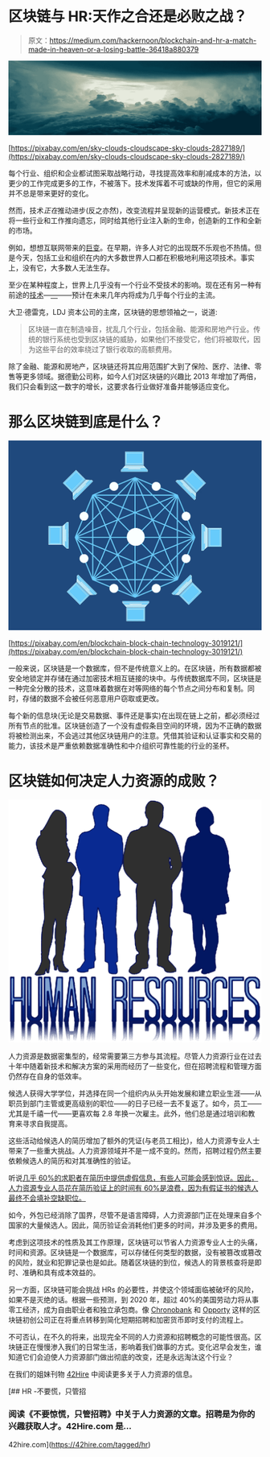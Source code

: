 # 区块链与 HR:天作之合还是必败之战？

> 原文：<https://medium.com/hackernoon/blockchain-and-hr-a-match-made-in-heaven-or-a-losing-battle-36418a880379>

![](img/edbf2ef96e0a3c270d7dbda750de6f6c.png)

[https://pixabay.com/en/sky-clouds-cloudscape-sky-clouds-2827189/](https://pixabay.com/en/sky-clouds-cloudscape-sky-clouds-2827189/)

每个行业、组织和企业都试图采取战略行动，寻找提高效率和削减成本的方法，以更少的工作完成更多的工作，不被落下。技术发挥着不可或缺的作用，但它的采用并不总是带来更好的变化。

然而，技术*正在*推动进步(反之亦然)，改变流程并呈现新的运营模式。新技术正在将一些行业和工作推向遗忘，同时给其他行业注入新的生命，创造新的工作和全新的市场。

例如，想想互联网带来的[巨变](https://www.washingtonpost.com/news/arts-and-entertainment/wp/2014/03/12/36-ways-the-web-has-changed-us/?utm_term=.3c93188304ac)。在早期，许多人对它的出现既不乐观也不热情。但是今天，包括工业和组织在内的大多数世界人口都在积极地利用这项技术。事实上，没有它，大多数人无法生存。

至少在某种程度上，世界上几乎没有一个行业不受技术的影响。现在还有另一种有前途的[技术](https://hackernoon.com/tagged/technology)—[—](https://hackernoon.com/tagged/blockchain)——预计在未来几年内将成为几乎每个行业的主流。

大卫·德雷克，LDJ 资本公司的主席，区块链的思想领袖之一，说道:

> 区块链一直在制造噪音，扰乱几个行业，包括金融、能源和房地产行业。传统的银行系统也受到区块链的威胁，如果他们不接受它，他们将被取代，因为这些平台的效率绕过了银行收取的高额费用。

除了金融、能源和房地产，区块链还将其应用范围扩大到了保险、医疗、法律、零售等更多领域。据德勤公司称，如今人们对区块链的兴趣比 2013 年增加了两倍，我们只会看到这一数字的增长，这要求各行业做好准备并能够适应变化。

# 那么区块链到底是什么？

![](img/15e0560af51e9f52b1784b679d8fa633.png)

[https://pixabay.com/en/blockchain-block-chain-technology-3019121/](https://pixabay.com/en/blockchain-block-chain-technology-3019121/)

一般来说，区块链是一个数据库，但不是传统意义上的。在区块链，所有数据都被安全地锁定并存储在通过加密技术相互链接的块中。与传统数据库不同，区块链是一种完全分散的技术，这意味着数据在对等网络的每个节点之间分布和复制。同时，存储的数据不会被任何恶意用户窃取或更改。

每个新的信息块(无论是交易数据、事件还是事实)在出现在链上之前，都必须经过所有节点的批准。区块链创造了一个没有虚假条目空间的环境，因为不正确的数据将被检测出来，不会逃过其他区块链用户的注意。凭借其验证和认证事实和交易的能力，该技术是严重依赖数据准确性和中介组织可靠性能的行业的圣杯。

# 区块链如何决定人力资源的成败？

![](img/2891da629b6f8b9eebcc5eb379bedd51.png)

人力资源是数据密集型的，经常需要第三方参与其流程。尽管人力资源行业在过去十年中随着新技术和解决方案的采用而经历了一些变化，但在招聘流程和管理方面仍然存在自身的低效率。

候选人获得大学学位，并选择在同一个组织内从头开始发展和建立职业生涯——从职员到部门主管或更高级别的职位——的日子已经一去不复返了。如今，员工——尤其是千禧一代——更喜欢每 2.8 年换一次雇主。此外，他们总是通过培训和教育来寻求自我提高。

这些活动给候选人的简历增加了额外的凭证(与老员工相比)，给人力资源专业人士带来了一些重大挑战。人力资源领域并不是一成不变的。然而，招聘过程仍然主要依赖候选人的简历和对其准确性的验证。

听说[几乎 60%的求职者在简历中提供虚假信息，有些人可能会感到惊讶。因此，人力资源专业人员花在简历验证上的时间有 60%是浪费，因为有假证书的候选人最终不会填补空缺职位。](https://www.careerbuilder.com/share/aboutus/pressreleasesdetail.aspx?sd=8%2F7%2F2014&id=pr837&ed=12%2F31%2F2014)

如今，外包已经消除了国界，尽管不是语言障碍，人力资源部门正在处理来自多个国家的大量候选人。因此，简历验证会消耗他们更多的时间，并涉及更多的费用。

考虑到这项技术的性质及其工作原理，区块链可以节省人力资源专业人士的头痛，时间和资源。区块链是一个数据库，可以存储任何类型的数据，没有被篡改或篡改的风险，就业和犯罪记录也是如此。随着区块链的到位，候选人的背景核查将是即时、准确和具有成本效益的。

另一方面，区块链可能会挑战 HRs 的必要性，并使这个领域面临被破坏的风险，如果不是灭绝的话。根据一些预测，到 2020 年，超过 40%的美国劳动力将从事零工经济，成为自由职业者和独立承包商。像 [Chronobank](https://chronobank.io/) 和 [Opporty](https://opporty.com/) 这样的区块链初创公司正在将重点转移到简化短期招聘和加密货币即时支付的流程上。

不可否认，在不久的将来，出现完全不同的人力资源和招聘概念的可能性很高。区块链正在慢慢渗入我们的日常生活，影响着我们做事的方式。变化迟早会发生，谁知道它们会迫使人力资源部门做出彻底的改变，还是永远淘汰这个行业？

在我们的姐妹刊物 [42Hire](http://42hire.com) 中阅读更多关于人力资源的信息。

[](https://42hire.com/tagged/hr) [## HR -不要慌，只管招

### 阅读《不要惊慌，只管招聘》中关于人力资源的文章。招聘是为你的兴趣获取人才。42Hire.com 是…

42hire.com](https://42hire.com/tagged/hr)